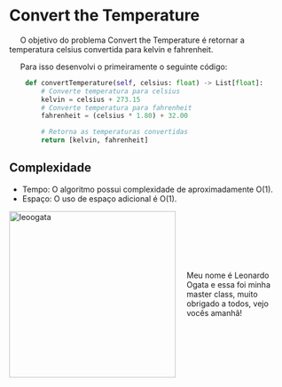 # Convert the Temperature

&nbsp;&nbsp;&nbsp;&nbsp; O objetivo do problema Convert the Temperature é retornar a temperatura celsius convertida para kelvin e fahrenheit.

&nbsp;&nbsp;&nbsp;&nbsp; Para isso desenvolvi o primeiramente o seguinte código: 

```python
    def convertTemperature(self, celsius: float) -> List[float]:
        # Converte temperatura para celsius
        kelvin = celsius + 273.15
        # Converte temperatura para fahrenheit
        fahrenheit = (celsius * 1.80) + 32.00

        # Retorna as temperaturas convertidas
        return [kelvin, fahrenheit]
```

## Complexidade
- Tempo: O algoritmo possui complexidade de aproximadamente O(1).
- Espaço: O uso de espaço adicional é O(1).

<div style="display: flex; align-items: center; justify-content: center;">
    <img src="leoogata81.jpg" alt="leoogata" style="width: 300px; height: auto; margin-right: 20px;">
    <div>
        <p>Meu nome é Leonardo Ogata e essa foi minha master class, muito obrigado a todos, vejo vocês amanhã!</p>
    </div>
</div>
